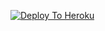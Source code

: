 [![Deploy To Heroku](https://www.herokucdn.com/deploy/button.svg)](https://heroku.com/deploy?template=https://github.com/imad5445/Personaltxt2)
